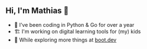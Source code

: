 ## Hi, I'm Mathias 👋

- 🔭 I’ve been coding in Python & Go for over a year
- 🏗️ I'm working on digital learning tools for (my) kids
- 🌱 While exploring more things at [boot.dev](https://www.boot.dev/u/matkluge)
